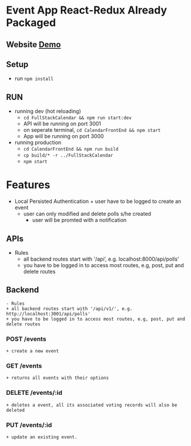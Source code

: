 # Event App React-Redux Already Packaged

## Website [Demo](https://lower-toonie-23867.herokuapp.com/)

## Setup

- run `npm install`

## RUN

- running dev (hot reloading)
  - `cd FullStackCalendar && npm run start:dev`
  - API will be running on port 3001
  - on seperate terminal, `cd CalendarFrontEnd && npm start`
  - App will be running on port 3000
- running production
  - `cd CalendarFrontEnd && npm run build`
  - `cp build/* -r ../FullStackCalendar`
  - `npm start`

# Features

- Local Persisted Authentication + user have to be logged to create an event
  - user can only modified and delete polls s/he created
    - user will be promted with a notification

## APIs

- Rules
  - all backend routes start with '/api’, e.g. localhost:8000/api/polls’
  - you have to be logged in to access most routes, e.g, post, put and delete routes

## Backend

    - Rules
    + all backend routes start with '/api/v1/', e.g. http://localhost:3001/api/polls'
    + you have to be logged in to access most routes, e.g, post, put and delete routes

### POST /events

    + create a new event

### GET /events

    + returns all events with their options

### DELETE /events/:id

    + deletes a event, all its associated voting records will also be deleted

### PUT /events/:id

    + update an existing event.
